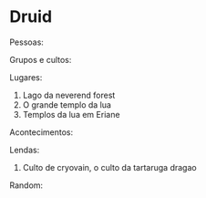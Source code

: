# Druid

Pessoas:

Grupos e cultos:


Lugares:

1. Lago da neverend forest
2. O grande templo da lua
3. Templos da lua em Eriane

Acontecimentos:

Lendas:
1. Culto de cryovain, o culto da tartaruga dragao

Random:
